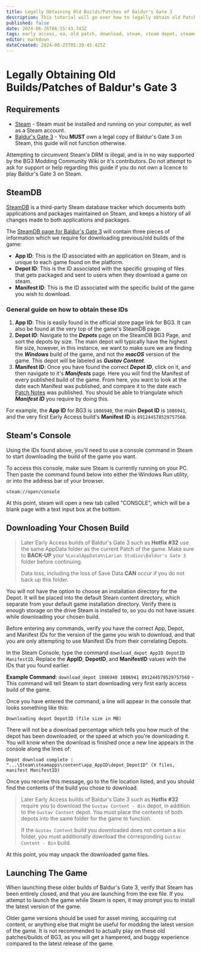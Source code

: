 ```yaml
---
title: Legally Obtaining Old Builds/Patches of Baldur's Gate 3
description: This tutorial will go over how to legally obtain old Patches/Builds of Baldur's Gate 3 using the Steam Depot.
published: false
date: 2024-06-26T06:55:43.743Z
tags: early access, ea, old patch, download, steam, steam depot, steamdb, download_depot, old build
editor: markdown
dateCreated: 2024-06-25T05:39:45.425Z
---
```


# Legally Obtaining Old Builds/Patches of Baldur's Gate 3
## Requirements
- [Steam](https://store.steampowered.com/about/) - Steam must be installed and running on your computer, as well as a Steam account.
- [Baldur's Gate 3](https://store.steampowered.com/app/1086940/Baldurs_Gate_3/) - You **MUST** own a legal copy of Baldur's Gate 3 on Steam, this guide will not function otherwise.

Attempting to circumvent Steam's DRM is illegal, and is in no way supported by the BG3 Modding Community Wiki or it's contributors. Do not attempt to ask for support or help regarding this guide if you do not own a licence to play Baldur's Gate 3 on Steam.
## SteamDB
[SteamDB](https://steamdb.info/) is a third-party Steam database tracker which documents both applications and packages maintained on Steam, and keeps a history of all changes made to both applications and packages.

The [SteamDB page for Baldur's Gate 3](https://steamdb.info/app/1086940/) will contain three pieces of information which we require for downloading previous/old builds of the game:

- **App ID**: This is the ID associated with an application on Steam, and is unique to each game found on the platform.
- **Depot ID**: This is the ID associated with the specific grouping of files that gets packaged and sent to users when they download a game on steam.
- **Manifest ID**: This is the ID associated with the specific build of the game you wish to download.

### General guide on how to obtain these IDs
1. **App ID**: This is easily found in the official store page link for BG3. It can also be found at the very top of the game's SteamDB page.
2. **Depot ID**: Navigate to the ***Depots*** page on the SteamDB BG3 Page, and sort the depots by size. The main depot will typically have the highest file size, however, in this instance, we want to make sure we are finding the ***Windows*** build of the game, and not the ***macOS*** version of the game. This depot will be labeled as ***Gustav Content***.
3. **Manifest ID**: Once you have found the correct ***Depot ID***, click on it, and then navigate to it's ***Manifests*** page. Here you will find the Manifest of every published build of the game. From here, you want to look at the date each Manifest was published, and compare it to the date each [Patch Notes](https://steamdb.info/app/1086940/patchnotes/) was published. You should be able to triangulate which ***Manifest ID*** you require by doing this.

For example, the **App ID** for BG3 is `1086940`, the main **Depot ID** is `1086941`, and the very first Early Access build's **Manifest ID** is `891244578529757560`.

## Steam's Console
Using the IDs found above, you'll need to use a console command in Steam to start downloading the build of the game you want.

To access this console, make sure Steam is currently running on your PC. Then paste the command found below into either the Windows Run utility, or into the address bar of your browser.

`steam://open/console`

At this point, steam will open a new tab called "CONSOLE", which will be a blank page with a text input box at the bottom.

## Downloading Your Chosen Build
> Later Early Access builds of Baldur's Gate 3 such as **Hotfix #32** use the same AppData folder as the current Patch of the game. Make sure to **BACK-UP** your `%LocalAppData%\Larian Studios\Baldur's Gate 3` folder before continuing.
>
> Data loss, including the loss of Save Data **CAN** occur if you do not back up this folder.
<!-- {blockquote:.is-danger} -->
You will not have the option to choose an installation directory for the Depot. It will be placed into the default Steam content directory, which separate from your default game installation directory. Verify there is enough storage on the drive Steam is installed to, so you do not have issues while downloading your chosen build.

Before entering any commands, verify you have the correct App, Depot, and Manifest IDs for the version of the game you wish to download, and that you are only attempting to use Manifest IDs from their correlating Depots.

In the Steam Console, type the command `download_depot AppID DepotID ManifestID`. Replace the **AppID**, **DepotID**, and **ManifestID** values with the IDs that you found earlier.

**Example Command**: `download_depot 1086940 1086941 891244578529757560` - This command will tell Steam to start downloading very first early access build of the game.

Once you have entered the command, a line will appear in the console that looks something like this: 

`Downloading depot DepotID (file size in MB)`

There will not be a download percentage which tells you how much of the depot has been downloaded, or the speed at which you're downloading it. You will know when the download is finished once a new line appears in the console along the lines of:

`Depot download complete : "...\Steam\steamapps\content\app_AppID\depot_DepotID" (X files, manifest ManifestID) `

Once you receive this message, go to the file location listed, and you should find the contents of the build you chose to download.
> Later Early Access builds of Baldur's Gate 3 such as **Hotfix #32** require you to download the `Gustav Content - Bin` depot, in addition to the `Gustav Content` depot. You must place the contents of both depots into the same folder for the game to function.
>
> If the `Gustav Content` build you downloaded does not contain a `Bin` folder, you must additionally download the corresponding `Gustav Content - Bin` build.
<!-- {blockquote:.is-info} -->

At this point, you may unpack the downloaded game files.

## Launching The Game
When launching these older builds of Baldur's Gate 3, verify that Steam has been entirely closed, and that you are launching from the exe file. If you attempt to launch the game while Steam is open, it may prompt you to install the latest version of the game.

Older game versions should be used for asset mining, accquiring cut content, or anything else that might be useful for modding the latest version of the game. It is not recommended to actually play on these old patches/builds of BG3, as you will get a hampered, and buggy experience compared to the latest release of the game.